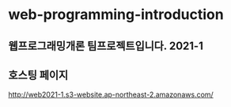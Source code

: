 # web-programming-introduction

## 웹프로그래밍개론 팀프로젝트입니다. 2021-1

## 호스팅 페이지
http://web2021-1.s3-website.ap-northeast-2.amazonaws.com/
